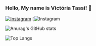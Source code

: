 

### Hello, My name is Victória Tassi! 🌹

[![Instagram](https://img.shields.io/badge/Instagram-E4405F?style=for-the-badge&logo=instagram&logoColor=white)](https://www.instagram.com/victoriatassi/)
[![Instagram](https://www.linkedin.com/in/victoria-tassi-574694304/)


![Anurag's GitHub stats](https://github-readme-stats.vercel.app/api?username=Tassizinha&show_icons=true&theme=radical)


![Top Langs](https://github-readme-stats.vercel.app/api/top-langs/?username=Tassizinha&hide_progress=true)




